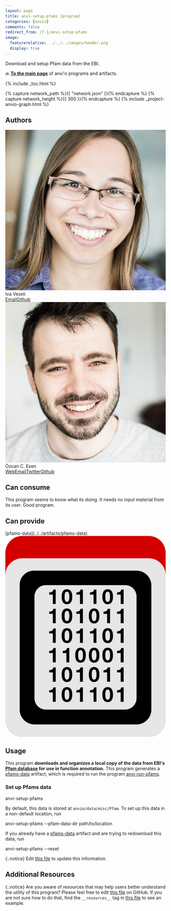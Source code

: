 ```yaml
---
layout: page
title: anvi-setup-pfams [program]
categories: [anvio]
comments: false
redirect_from: /7.1/anvi-setup-pfams
image:
  featurerelative: ../../../images/header.png
  display: true
---
```


Download and setup Pfam data from the EBI.

🔙 **[To the main page](../../)** of anvi'o programs and artifacts.


{% include _toc.html %}
<div id="svg" class="subnetwork"></div>
{% capture network_path %}{{ "network.json" }}{% endcapture %}
{% capture network_height %}{{ 300 }}{% endcapture %}
{% include _project-anvio-graph.html %}


## Authors

<div class="anvio-person"><div class="anvio-person-info"><div class="anvio-person-photo"><img class="anvio-person-photo-img" src="../../images/authors/ivagljiva.jpg" /></div><div class="anvio-person-info-box"><span class="anvio-person-name">Iva Veseli</span><div class="anvio-person-social-box"><a href="mailto:iveseli@uchicago.edu" class="person-social" target="_blank"><i class="fa fa-fw fa-envelope-square"></i>Email</a><a href="http://github.com/ivagljiva" class="person-social" target="_blank"><i class="fa fa-fw fa-github"></i>Github</a></div></div></div></div>

<div class="anvio-person"><div class="anvio-person-info"><div class="anvio-person-photo"><img class="anvio-person-photo-img" src="../../images/authors/ozcan.jpg" /></div><div class="anvio-person-info-box"><span class="anvio-person-name">Özcan C. Esen</span><div class="anvio-person-social-box"><a href="http://blog.ozcanesen.com/" class="person-social" target="_blank"><i class="fa fa-fw fa-home"></i>Web</a><a href="mailto:ozcanesen@gmail.com" class="person-social" target="_blank"><i class="fa fa-fw fa-envelope-square"></i>Email</a><a href="http://twitter.com/ozcanesen" class="person-social" target="_blank"><i class="fa fa-fw fa-twitter-square"></i>Twitter</a><a href="http://github.com/ozcan" class="person-social" target="_blank"><i class="fa fa-fw fa-github"></i>Github</a></div></div></div></div>



## Can consume


This program seems to know what its doing. It needs no input material from its user. Good program.


## Can provide


<p style="text-align: left" markdown="1"><span class="artifact-p">[pfams-data](../../artifacts/pfams-data) <img src="../../images/icons/DATA.png" class="artifact-icon-mini" /></span></p>


## Usage


This program **downloads and organizes a local copy of the data from EBI's [Pfam database](https://pfam.xfam.org/) for use in function annotation.** This program generates a <span class="artifact-n">[pfams-data](/help/7.1/artifacts/pfams-data)</span> artifact, which is required to run the program <span class="artifact-n">[anvi-run-pfams](/help/7.1/programs/anvi-run-pfams)</span>. 

### Set up Pfams data
<div class="codeblock" markdown="1">
anvi&#45;setup&#45;pfams 
</div>

By default, this data is stored at `anvio/data/misc/Pfam`. To set up this data in a non-default location, run 
<div class="codeblock" markdown="1">
anvi&#45;setup&#45;pfams &#45;&#45;pfam&#45;data&#45;dir path/to/location
</div>

If you already have a <span class="artifact-n">[pfams-data](/help/7.1/artifacts/pfams-data)</span> artifact and are trying to redownload this data, run 

<div class="codeblock" markdown="1">
anvi&#45;setup&#45;pfams &#45;&#45;reset
</div>


{:.notice}
Edit [this file](https://github.com/merenlab/anvio/tree/master/anvio/docs/programs/anvi-setup-pfams.md) to update this information.


## Additional Resources



{:.notice}
Are you aware of resources that may help users better understand the utility of this program? Please feel free to edit [this file](https://github.com/merenlab/anvio/tree/master/bin/anvi-setup-pfams) on GitHub. If you are not sure how to do that, find the `__resources__` tag in [this file](https://github.com/merenlab/anvio/blob/master/bin/anvi-interactive) to see an example.
